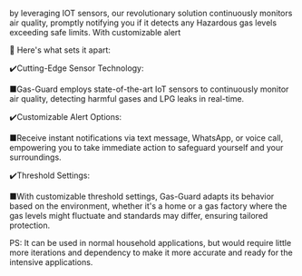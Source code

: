 by leveraging IOT sensors, our revolutionary solution continuously monitors air quality, promptly notifying you if it detects any Hazardous gas levels exceeding safe limits. With customizable alert 

🌟 Here's what sets it apart:

✔️Cutting-Edge Sensor Technology: 

■Gas-Guard employs state-of-the-art IoT sensors to continuously monitor air quality, detecting harmful gases and LPG leaks in real-time.

✔️Customizable Alert Options:

■Receive instant notifications via text message, WhatsApp, or voice call, empowering you to take immediate action to safeguard yourself and your surroundings.

✔️Threshold Settings: 

■With customizable threshold settings, Gas-Guard adapts its behavior based on the environment, whether it's a home or a gas factory where the gas levels might fluctuate and standards may differ, ensuring tailored protection.



PS: It can be used in normal household applications, but would require little more iterations and dependency to make it more accurate and ready for the intensive applications. 
